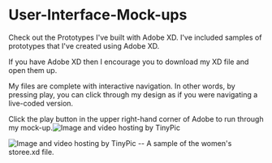 # User-Interface-Mock-ups
Check out the Prototypes I've built with Adobe XD. I've included samples of prototypes that I've created using Adobe XD. 
<p> 
If you have Adobe XD then I encourage you to download my XD file and open them up. 
<p>
My files are complete with interactive navigation. In other words, by pressing play, you can click through my design as if you were navigating a live-coded version. 
<p>
Click the play button in the upper right-hand corner of Adobe to run through my mock-up.<img src="http://i64.tinypic.com/bi2u1k.jpg" border="0" alt="Image and video hosting by TinyPic">
<p>
<img src="http://i68.tinypic.com/2irmn4.jpg" border="0" alt="Image and video hosting by TinyPic"> -- A sample of the women's storee.xd file.
